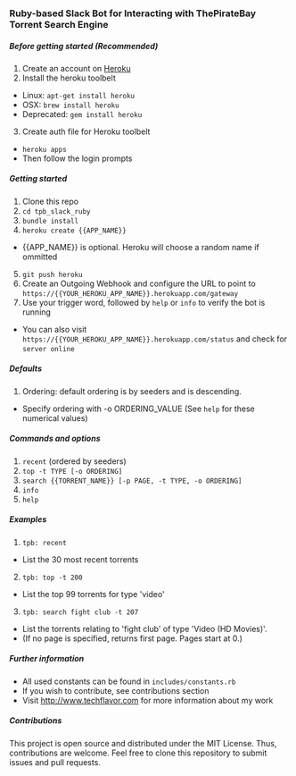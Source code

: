 ### Ruby-based Slack Bot for Interacting with ThePirateBay Torrent Search Engine

##### Before getting started (Recommended)

1. Create an account on [Heroku](http://www.heroku.com)
2. Install the heroku toolbelt
 - Linux: `apt-get install heroku`
 - OSX: `brew install heroku`
 - Deprecated: `gem install heroku`
3. Create auth file for Heroku toolbelt
 - `heroku apps`
 - Then follow the login prompts

##### Getting started

1. Clone this repo
2. `cd tpb_slack_ruby`
3. `bundle install`
4. `heroku create {{APP_NAME}}`
 - {{APP_NAME}} is optional. Heroku will choose a random name if ommitted
5. `git push heroku`
6. Create an Outgoing Webhook and configure the URL to point to `https://{{YOUR_HEROKU_APP_NAME}}.herokuapp.com/gateway`
7. Use your trigger word, followed by `help` or `info` to verify the bot is running
 - You can also visit `https://{{YOUR_HEROKU_APP_NAME}}.herokuapp.com/status` and check for `server online`

##### Defaults

1. Ordering: default ordering is by seeders and is descending.
 - Specify ordering with -o ORDERING_VALUE (See `help` for these numerical values)

##### Commands and options

1. `recent` (ordered by seeders)
2. `top -t TYPE [-o ORDERING]`
3. `search {{TORRENT_NAME}} [-p PAGE, -t TYPE, -o ORDERING]`
4. `info`
5. `help`

##### Examples

1. `tpb: recent`
 - List the 30 most recent torrents
2. `tpb: top -t 200`
 - List the top 99 torrents for type 'video'
3. `tpb: search fight club -t 207`
 - List the torrents relating to 'fight club' of type 'Video (HD Movies)'.
 - (If no page is specified, returns first page. Pages start at 0.)

##### Further information

- All used constants can be found in `includes/constants.rb`
- If you wish to contribute, see contributions section
- Visit http://www.techflavor.com for more information about my work

##### Contributions

This project is open source and distributed under the MIT License.
Thus, contributions are welcome. Feel free to clone this repository to submit issues and pull requests.
